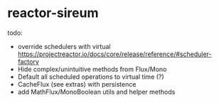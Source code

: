 # reactor-sireum

todo:

- override schedulers with virtual https://projectreactor.io/docs/core/release/reference/#scheduler-factory
- Hide complex/unintuitive methods from Flux/Mono
- Default all scheduled operations to virtual time (?)
- CacheFlux (see extras) with persistence
- add MathFlux/MonoBoolean utils and helper methods